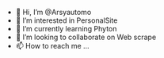 - 👋 Hi, I’m @Arsyautomo
- 👀 I’m interested in PersonalSite
- 🌱 I’m currently learning Phyton
- 💞️ I’m looking to collaborate on Web scrape
- 📫 How to reach me ...

<!---
Arsyautomo/Arsyautomo is a ✨ special ✨ repository because its `README.md` (this file) appears on your GitHub profile.
You can click the Preview link to take a look at your changes.
--->
